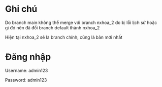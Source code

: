 # Ghi chú
<p>Do branch main không thể merge với branch nxhoa_2 do bị lỗi lịch sử hoặc gì đó nên đã đổi branch default thành nxhoa_2</p>
<p>Hiện tại nxhoa_2 sẽ là branch chính, cũng là bản mới nhất</p>

# Đăng nhập
<p>Username: admin123</p>
<p>Password: admin123</p>
